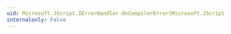 ```yaml
---
uid: Microsoft.JScript.IErrorHandler.OnCompilerError(Microsoft.JScript.IVsaFullErrorInfo)
internalonly: False
---
```

